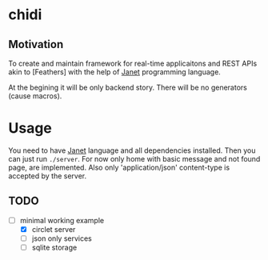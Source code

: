 # chidi

## Motivation

To create and maintain framework for real-time applicaitons and REST APIs akin
to [Feathers] with the help of [Janet] programming language. 

At the begining it will be only backend story. There will be no generators
(cause macros).

# Usage

You need to have [Janet] language and all dependencies installed. Then you can
just run `./server`. For now only home with basic message and not found page,
are implemented. Also only 'application/json' content-type is accepted by the
server.

## TODO
- [ ] minimal working example
  - [x] circlet server
  - [ ] json only services
  - [ ] sqlite storage

[Janet]: https://janet-lang.org/index.html
